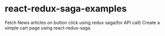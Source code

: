 # react-redux-saga-examples
Fetch News articles on button click using redux saga(for API call)
Create a simple cart page using react-redux-saga.
